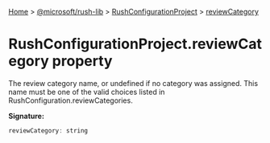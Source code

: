 [Home](./index) &gt; [@microsoft/rush-lib](rush-lib.md) &gt; [RushConfigurationProject](rush-lib.rushconfigurationproject.md) &gt; [reviewCategory](rush-lib.rushconfigurationproject.reviewcategory.md)

# RushConfigurationProject.reviewCategory property

The review category name, or undefined if no category was assigned. This name must be one of the valid choices listed in RushConfiguration.reviewCategories.

**Signature:**
```javascript
reviewCategory: string
```
